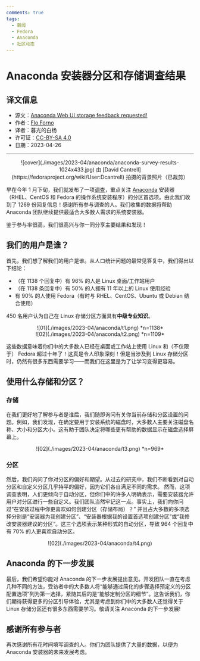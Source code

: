 ```yaml
---
comments: true
tags:
  - 新闻
  - Fedora
  - Anaconda
  - 社区动态
---
```


# Anaconda 安装器分区和存储调查结果

## 译文信息

- 源文：[Anaconda Web UI storage feedback requested!](https://fedoramagazine.org/anaconda-installer-partitioning-and-storage-survey-results/)
- 作者：[Flo Forno](https://fedoramagazine.org/author/fforno/)
- 译者：暮光的白杨
- 许可证：[CC-BY-SA 4.0](http://creativecommons.org/licenses/by-sa/4.0/)
- 日期：2023-04-26

----

<center>
![cover](./images/2023-04/anaconda/anaconda-survey-results-1024x433.jpg)  
由 [David Cantrell](https://fedoraproject.org/wiki/User:Dcantrell) 拍摄的背景照片（已裁剪）
</center>

早在今年 1 月下旬，我们就发布了一项[调查]，重点关注 [Anaconda] 安装器（RHEL、CentOS 和 Fedora 的操作系统安装程序）的分区首选项。由此我们收到了 1269 份回复信息！感谢所有参与调查的人。我们收集的数据将帮助 Anaconda 团队继续提供最适合大多数人需求的系统安装器。

[调查]: ./anaconda-need-feedback.md
[Anaconda]: https://docs.fedoraproject.org/en-US/quick-docs/anaconda/anaconda/

鉴于参与率很高，我们很高兴与你一同分享主要结果和发现！

## 我们的用户是谁？

首先，我们想了解我们的用户是谁。从人口统计问题的最常见答复中，我们得出以下结论：

- （在 1138 个回复中）有 96% 的人是 Linux 桌面/工作站用户
- （在 1138 条回复中）有 50% 的人拥有 11 年以上的 Linux 使用经验
- 有 90% 的人使用 Fedora（有时与 RHEL、CentOS、Ubuntu 或 Debian 结合使用）

450 名用户认为自己在 Linux 存储分区方面具有**中级专业知识**。

<center>
![01](./images/2023-04/anaconda/t1.png)  
*n=1138*
</center>

<center>
![02](./images/2023-04/anaconda/t2.png)  
*n=1109*
</center>

这些数据意味着你们中的大多数人已经在桌面或工作站上使用 Linux 和（不仅限于） Fedora 超过十年了！这真是令人印象深刻！但是当涉及到 Linux 存储分区时，仍然有很多东西需要学习——而我们在这里是为了让学习变得更容易。

## 使用什么存储和分区？

### 存储

在我们更好地了解参与者是谁后，我们随即询问有关你当前存储和分区设置的问题。例如，我们发现，在确定要用于安装系统的磁盘时，大多数人主要关注磁盘名称、大小和分区大小。这有助于团队决定将哪些更有帮助的数据显示在磁盘选择屏幕上。

<center>
![02](./images/2023-04/anaconda/t3.png)  
*n=969*
</center>

### 分区

然后，我们询问了你对分区的偏好和期望。从过去的研究中，我们不断看到对自动分区和自定义分区几乎持平的偏好，因为它们各自满足不同的需求。 然而，这项调查表明，人们更倾向于自动分区，但你们中的许多人明确表示，需要安装器允许用户对分区进行一些自定义。我们团队当然牢记这一点。事实上，我们向你问过“在安装过程中你更喜欢如何创建分区（存储布局）？” 并且占大多数的多项选择分别是“安装器为我创建分区”、“安装器根据我的设置首选项创建分区”或“我修改安装器建议的分区”。这三个选项表示某种形式的自动分区，导致 964 个回复中有 70% 的人更喜欢自动分区。

<center>
![02](./images/2023-04/anaconda/t4.png)  
</center>

## Anaconda 的下一步发展

最后，我们希望你能对 Anaconda 的下一步发展提出意见。开发团队一直在考虑几种不同的方法，受访者中的大多数人将“能够通过简化的步骤选择预定义的分区配置选项”列为第一选择，紧随其后的是“能够定制分区的细节”。这告诉我们，你们期待获得更多的分区引导体验，尤其是考虑到你们中的大多数人还觉得关于 Linux 存储分区还有很多东西需要学习。敬请关注 Anaconda 的下一步发展!

## 感谢所有参与者

再次感谢所有花时间填写调查的人。你们为团队提供了大量的数据，以便为 Anaconda 安装器的未来发展考虑。